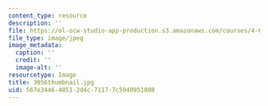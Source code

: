 ```yaml
---
content_type: resource
description: ''
file: https://ol-ocw-studio-app-production.s3.amazonaws.com/courses/4-614-religious-architecture-and-islamic-cultures-fall-2002/567e344648512d4c71177c5940951808_3056thumbnail.jpg
file_type: image/jpeg
image_metadata:
  caption: ''
  credit: ''
  image-alt: ''
resourcetype: Image
title: 3056thumbnail.jpg
uid: 567e3446-4851-2d4c-7117-7c5940951808
---
```

